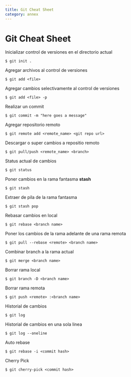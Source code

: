 ```yaml
---
title: Git Cheat Sheet
category: annex
---
```


# Git Cheat Sheet

Inicializar control de versiones en el directorio actual

    $ git init .

Agregar archivos al control de versiones

    $ git add <file>

Agregar cambios selectivamente al control de versiones

    $ git add <file> -p

Realizar un commit

    $ git commit -m "here goes a message"

Agregar repositorio remoto

    $ git remote add <remote_name> <git repo url>

Descargar o super cambios a repositio remoto

    $ git pull/push <remote_name> <branch>

Status actual de cambios

    $ git status

Poner cambios en la rama fantasma **stash**

    $ git stash

Extraer de pila de la rama fantasma

    $ git stash pop

Rebasar cambios en local

    $ git rebase <branch name>

Poner los cambios de la rama adelante de una rama remota

    $ git pull --rebase <remote> <branch name>

Combinar branch a la rama actual

    $ git merge <branch name>

Borrar rama local

    $ git branch -D <branch name>

Borrar rama remota

    $ git push <remote> :<branch name>

Historial de cambios

    $ git log

Historial de cambios en una sola linea

    $ git log --oneline

Auto rebase

    $ git rebase -i <commit hash>


Cherry Pick

    $ git cherry-pick <commit hash>
